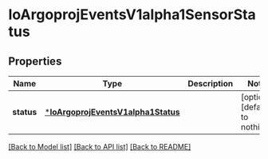 # IoArgoprojEventsV1alpha1SensorStatus


## Properties
Name | Type | Description | Notes
------------ | ------------- | ------------- | -------------
**status** | [***IoArgoprojEventsV1alpha1Status**](IoArgoprojEventsV1alpha1Status.md) |  | [optional] [default to nothing]


[[Back to Model list]](../README.md#models) [[Back to API list]](../README.md#api-endpoints) [[Back to README]](../README.md)


